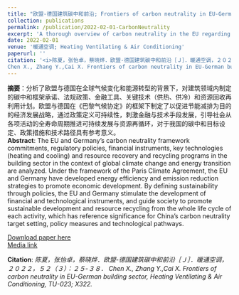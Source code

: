 ```yaml
---
title: "欧盟-德国建筑碳中和前沿; Frontiers of carbon neutrality in EU-German building sector"
collection: publications
permalink: /publication/2022-02-01-CarbonNeutrality
excerpt: 'A thorough overview of carbon neutrality in the EU regarding policy framework, technology support, economics foundation, and recycling strategy.'
date: 2022-02-01
venue: '暖通空调; Heating Ventilating & Air Conditioning'
paperurl: ''
citation: '<i>陈夏，张怡卓，蔡晓烨．欧盟-德国建筑碳中和前沿［Ｊ］．暖通空调，２０２２，５２（３）：２５-３８．
Chen X., Zhang Y.,Cai X. Frontiers of carbon neutrality in EU-German building sector, Heating Ventilating & Air Conditioning, TU-023; X322.</i>'
---
```


**摘要**：分析了欧盟与德国在全球气候变化和能源转型的背景下，对建筑领域内制定的碳中和框架承诺、法规政策、金融工具、关键技术（供热、供冷）和资源回收再利用计划。欧盟与德国在《巴黎气候协定》的框架下制定了以促进节能减排为目的的经济发展战略，通过政策定义可持续性，刺激金融与技术手段发展，引导社会从各项活动的全寿命周期推进可持续发展与资源再循环，对于我国的碳中和目标设定、政策措施和技术路径具有参考意义。<br>
**Abstract**: The EU and Germany’s carbon neutrality framework commitments, regulatory policies, financial instruments, key technologies (heating and cooling) and resource recovery and recycling programs in the building sector in the context of global climate change and energy transition are analyzed. Under the framework of the Paris Climate Agreement, the EU and Germany have developed energy efficiency and emission reduction strategies to promote economic development. By defining sustainability through policies, the EU and Germany stimulate the development of financial and technological instruments, and guide society to promote sustainable development and resource recycling from the whole life cycle of each activity, which has reference significance for China’s carbon neutrality target setting, policy measures and technological pathways.

[Download paper here](http://www.hvacjournal.cn/Item/10633.aspx)<br>
[Media link](https://mp.weixin.qq.com/s/1hWjWxgZDB1Qj7TCajv9iQ)

**Citation**:<i> 陈夏，张怡卓，蔡晓烨．欧盟-德国建筑碳中和前沿［Ｊ］．暖通空调，２０２２，５２（３）：２５-３８．
Chen X., Zhang Y.,Cai X. Frontiers of carbon neutrality in EU-German building sector, Heating Ventilating & Air Conditioning, TU-023; X322.</i>
